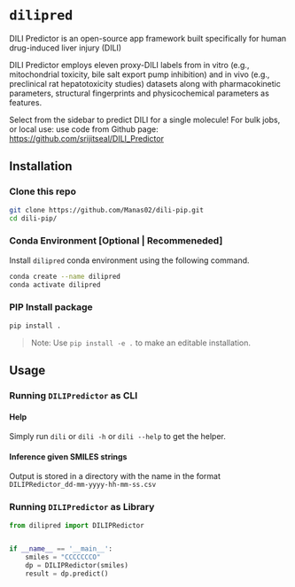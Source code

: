 # `dilipred`

DILI Predictor is an open-source app framework built specifically for human drug-induced liver injury (DILI)

DILI Predictor employs eleven proxy-DILI labels from in vitro (e.g., mitochondrial toxicity, bile salt export pump inhibition) and in vivo (e.g., preclinical rat hepatotoxicity studies) datasets along with pharmacokinetic parameters, structural fingerprints and physicochemical parameters as features.

Select from the sidebar to predict DILI for a single molecule! For bulk jobs, or local use: use code from Github page: https://github.com/srijitseal/DILI_Predictor

## Installation

### Clone this repo

```sh
git clone https://github.com/Manas02/dili-pip.git
cd dili-pip/
```

### Conda Environment [Optional | Recommeneded]

Install `dilipred` conda environment using the following command.

```sh
conda create --name dilipred
conda activate dilipred
```

### PIP Install package

```sh
pip install .
```

> Note: Use `pip install -e .` to make an editable installation.

## Usage

### Running `DILIPredictor` as CLI

#### Help

Simply run `dili` or `dili -h` or `dili --help` to get the helper.
![]()

#### Inference given SMILES strings
Output is stored in a directory with the name in the format `DILIPRedictor_dd-mm-yyyy-hh-mm-ss.csv`

### Running `DILIPredictor` as Library

```py
from dilipred import DILIPRedictor


if __name__ == '__main__':
    smiles = "CCCCCCCO"
    dp = DILIPRedictor(smiles)
    result = dp.predict()
```
